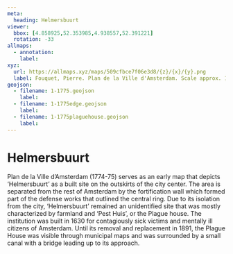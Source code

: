 ```yaml
---
meta:
  heading: Helmersbuurt
viewer:
  bbox: [4.858925,52.353985,4.938557,52.391221]
  rotation: -33
allmaps:
  - annotation:
    label: 
xyz:
  url: https://allmaps.xyz/maps/509cfbce7f06e3d8/{z}/{x}/{y}.png
  label: Fouquet, Pierre. Plan de la Ville d'Amsterdam. Scale approx. 1:12000. Stadsarchief Amsterdam. Published by Pierre Fouquet Jr. 1774-75. Accessed Oct 2023. 
geojson: 
  - filename: 1-1775.geojson
    label: 
  - filename: 1-1775edge.geojson
    label: 
  - filename: 1-1775plaguehouse.geojson
    label: 
---
```

# Helmersbuurt
Plan de la Ville d’Amsterdam (1774-75) serves as an early map that depicts ‘Helmersbuurt’ as a built site on the outskirts of the city center. The area is separated from the rest of Amsterdam by the fortification wall which formed part of the defense works that outlined the central ring. Due to its isolation from the city, ‘Helmersbuurt’ remained an unidentified site that was mostly characterized by farmland and ‘Pest Huis’, or the Plague house. The institution was built in 1630 for contagiously sick victims and mentally ill citizens of Amsterdam. Until its removal and replacement in 1891, the Plague House was visible through municipal maps and was surrounded by a small canal with a bridge leading up to its approach.